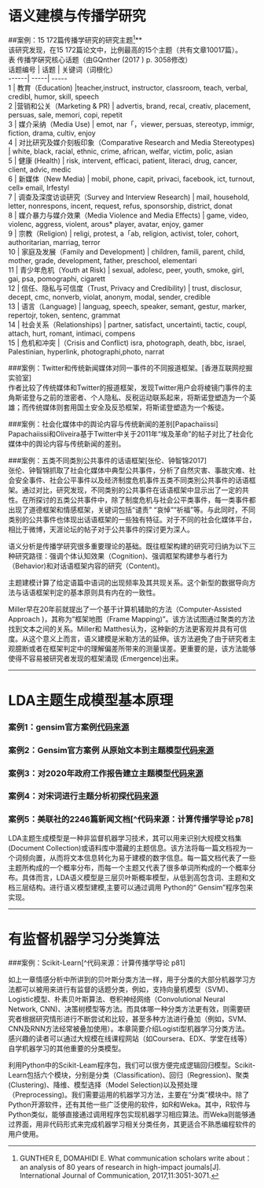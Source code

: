 # 语义建模与传播学研究
##案例：15 172篇传播学研究的研究主题[^1]**  
   该研究发现，在15 172篇论文中，比例最高的15个主题（共有文章10017篇）。  
   表 传播学硏究核心话题（由GQnther (2017 ) p. 3058修改）  
   话题编号	| 话题	| 关键词（词根化）  
    ------| -----| -----  
   1 | 教育（Education)	|teacher,instruct, instructor, classroom, teach, verbal, credibl, humor, skill, speech  
   2 |营销和公关（Marketing & PR) | advertis, brand, recal, creativ, placement, persuas, sale, memori, copi, repetit  
   3 | 媒介采纳（Media Use) | emot, nar「，viewer, persuas, stereotyp, immigr, fiction, drama, cultiv, enjoy  
   4 | 对比研究及媒介刻板印象（Comparative Research and Media Stereotypes)	 | white, black, racial, ethnic, crime, african, welfar, victim, polic, asian  
   5 | 健康 (Health)	 | risk, intervent, efficaci, patient, literaci, drug, cancer, client, advic, medic  
   6 | 新媒体（New Media) | mobil, phone, capit, privaci, facebook, ict, turnout, cell» email, Irfestyl  
   7 | 调查及深度访谈研究（Survey and Interview Research) | mail, household, letter, nonrespons, incent, request, refus, sponsorship, district, donat  
   8 | 媒介暴力与媒介效果（Media Violence and Media Effects) | game, video, violenc, aggress, violent, arous* player, avatar, enjoy, gamer  
   9 | 宗教（Religion) | religi, protest, a「ab, religion, activist, toler, cohort, authoritarian, marriag, terror  
   10 | 家庭及发展（Family and Development) | children, famili, parent, child, mother, grade, development, father, preschool, elementari  
   11 | 青少年危机（Youth at Risk) | sexual, adolesc, peer, youth, smoke, girl, gai, psa, pomographi, cigarett  
   12 | 信任、隐私与可信度（Trust, Privacy and Credibility) | trust, disclosur, decept, cmc, nonverb, violat, anonym, modal, sender, credible  
   13 | 语言（Language) | languag, speech, speaker, semant, gestur, marker, repertojr, token, sentenc, grammat  
   14 | 社会关系（Relationships) | partner, satisfact, uncertainti, tactic, coupl, attach, hurt, romant, intimaci, compens  
   15 | 危机和冲突 |（Crisis and Conflict)	isra, photograph, death, bbc, israel, Palestinian, hyperlink, photographi,photo, narrat  
  
  
###案例：Twitter和传统新闻媒体对同一事件的不同报道框架。[香港互联网挖掘实验室]    
   作者比较了传统媒体和Twitter的报道框架，发现Twitter用户会将棱镜门事件的主角斯诺登与之前的泄密者、个人隐私、反税运动联系起来，将斯诺登塑造为一个英雄；而传统媒体则套用国土安全及反恐框架，将斯诺登塑造为一个叛徒。  
   
###案例：社会化媒体中的舆论内容与传统新闻的差别[Papachaiissi]  
   Papachaiissi和Oliveira基于Twitter中关于2011年“埃及革命”的帖子对比了社会化媒体中的舆论内容与传统新闻的差别。  
      
###案例：五类不同类別公共事件的话语框架[张伦、钟智锦2017]   
   张伦、钟智锦抓取了社会化媒体中典型公共事件，分析了自然灾害、事故灾难、社会安全事件、社会公平事件以及经济制度危机事件五类不同类別公共事件的话语框架。通过对比，研究发现，不同类别的公共事件在话语框架中显示出了一定的共性。在所探讨的五类公共事件中，除了制度危机与社会公平类事件，每一类事件都出现了道德框架和情感框架，关键词包括“谴责” “哀悼”“祈福”等。与此同时，不同类别的公共事件也体现出话语框架的一些独有特征。对于不同的社会化媒体平台，相比于微博，天涯论坛的帖子对于公共事件的探讨更为深人。   
           
   语义分析是传播学研究很多重要理论的基础。既往框架构建的研究可归纳为以下三种研究路径：强调个体认知效果（Cognition)、强调框架构建参与者行为（Behavior)和对话语框架内容的研究（Content)。  
      
   主题建模计算了给定语篇中语词的出现频率及其共现关系。这个新型的数据导向方法与话语框架判定的基本原则具有内在的一致性。  
      
   Miller早在20年前就提出了一个基于计算机辅助的方法（Computer-Assisted Approach )，其称为“框架地图（Frame Mapping)”。该方法试图通过聚类的方法找到文本之间的关系。Miller和 Matthes认为，这种新的方法更客观并具有可信度。从这个意义上而言，语义建模是米勒方法的延伸。该方法避免了由于研究者主观臆断或者在框架判定中的理解偏差所带来的测量误差。更重要的是，该方法能够使得不容易被研究者发现的框架涌现 (Emergence)出来。 
  
 [^1]:GUNTHER E, DOMAHIDl E. What communication scholars write about： an analysis of 80 years of research in high-impact joumals[J]. International Journal of Communication, 2017,11:3051-3071.
 
 
------------- ------------- 
# LDA主题生成模型基本原理  
### 案例1：gensim官方案例[代码来源](https://chengjunwang.com/mybook/12-topic-models-update.html)  
  
### 案例2：Gensim官方案例 从原始文本到主题模型[代码来源](https://chengjunwang.com/mybook/12-topic-models-update.html)  
  
### 案例3：对2020年政府工作报告建立主题模型[代码来源](https://chengjunwang.com/mybook/12-topic-models-update.html)  

### 案例4：对宋词进行主题分析初探[代码来源](https://chengjunwang.com/mybook/12-topic-models-update.html)  
  
### 案例5：美联社的2246篇新闻文档[^代码来源：计算传播学导论 p78]  
  
 LDA主题生成模型是一种非监督机器学习技术，其可以用来识别大规模文档集 (Document Collection)或语料库中潜藏的主题信息。该方法将每一篇文档视为一个词频向置，从而将文本信息转化为易于建模的数字信息。每一篇文档代表了一些主题所构成的一个概率分布，而每一个主题又代表了很多单词所构成的一个概率分布。具体而言，LDA语义模型是三层贝叶斯概率模型，从低到高包含词、主题和文档三层结构。进行语义模型建模,主要可以通过调用 Python的“ Gensim”程序包来实现。  
   
------------- -------------  
# 有监督机器学习分类算法    
###案例：Scikit-Learn[^代码来源：计算传播学导论 p81]  
  
 如上一章情感分析中所讲到的贝叶斯分类方法一样，用于分类的大部分机器学习方法都可以被用来进行有监督的话题分类，例如，支持向量机模型（SVM)、Logistic模型、朴素贝叶斯算法、卷积神经网络（Convolutional Neural Network, CNN)、决策树模型等方法。而具体哪一种分类方法更有效，则需要研究者根据研究情形进行不断尝试和比较，甚至多种方法进行叠加（例如，SVM、CNN及RNN方法经常被叠加使用）。本章简要介绍Logisti型机器学习分类方法。感兴趣的读者可以通过大规模在线课程网站（如Coursera、EDX、学堂在线等）自学机器学习的其他重要的分类模型。  
   
 利用Python中的Scikit-Leam程序包，我们可以很方便完成逻辑回归模型。Scikit-Learn包括六个模块，分别是分类（Classification)、回归（Regression)、聚类 (Clustering)、降维、模型选择（Model Selection)以及预处理（Preprocessing)。我们需要运用的机器学习方法，主要在“分类”模块中。除了Python开源软件，还有其他一些广泛使用的软件，如R和Weka。其中，R软件与Python类似，能够直接通过调用程序包实现机器学习相应算法。而Weka则能够通过界面，用非代码形式来完成机器学习相关分类任务，其更适合不熟悉编程软件的用户使用。  
